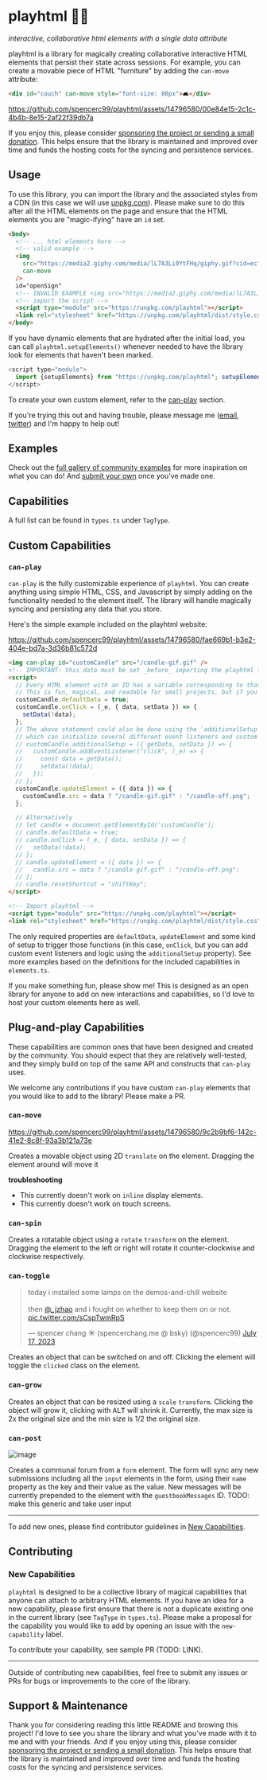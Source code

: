 # playhtml 🛝🌐

_interactive, collaborative html elements with a single data attribute_

playhtml is a library for magically creating collaborative interactive HTML elements that persist their state across sessions. For example, you can create a movable piece of HTML "furniture" by adding the `can-move` attribute:

```html
<div id="couch" can-move style="font-size: 80px">🛋</div>
```

https://github.com/spencerc99/playhtml/assets/14796580/00e84e15-2c1c-4b4b-8e15-2af22f39db7a

If you enjoy this, please consider [sponsoring the project or sending a small donation](https://github.com/sponsors/spencerc99). This helps ensure that the library is maintained and improved over time and funds the hosting costs for the syncing and persistence services.

## Usage

To use this library, you can import the library and the associated styles from a CDN (in this case we will use [unpkg.com](https://unpkg.com)). Please make sure to do this after all the HTML elements on the page and ensure that the HTML elements you are "magic-ifying" have an `id` set.

```html
<body>
  <!-- ... html elements here -->
  <!-- valid example -->
  <img
    src="https://media2.giphy.com/media/lL7A3Li0YtFHq/giphy.gif?cid=ecf05e47ah89o71gzz7ke7inrgb1ai1xcbrjnqdf7o890118&ep=v1_stickers_search&rid=giphy.gif"
    can-move
  />
  id="openSign"
  <!-- INVALID EXAMPLE <img src="https://media2.giphy.com/media/lL7A3Li0YtFHq/giphy.gif?cid=ecf05e47ah89o71gzz7ke7inrgb1ai1xcbrjnqdf7o890118&ep=v1_stickers_search&rid=giphy.gif" can-move /> -->
  <!-- import the script -->
  <script type="module" src="https://unpkg.com/playhtml"></script>
  <link rel="stylesheet" href="https://unpkg.com/playhtml/dist/style.css" />
</body>
```

If you have dynamic elements that are hydrated after the initial load, you can call `playhtml.setupElements()` whenever needed to have the library look for elements that haven't been marked.

```js
<script type="module">
  import {setupElements} from "https://unpkg.com/playhtml"; setupElements();
</script>
```

To create your own custom element, refer to the [can-play](#can-play) section.

If you're trying this out and having trouble, please message me ([email](mailto:spencerc99@gmail.com), [twitter](https://twitter.com/spencerc99)) and I'm happy to help out!

## Examples

Check out the [full gallery of community examples](https://coda.io/@spencer/playhtml) for more inspiration on what you can do! And [submit your own](https://coda.io/form/playhtml-example_dnUR7xNE7wz) once you've made one.

## Capabilities

A full list can be found in `types.ts` under `TagType`.

## Custom Capabilities

### `can-play`

`can-play` is the fully customizable experience of `playhtml`. You can create anything using simple HTML, CSS, and Javascript by simply adding on the functionality needed to the element itself. The library will handle magically syncing and persisting any data that you store.

Here's the simple example included on the playhtml website:

https://github.com/spencerc99/playhtml/assets/14796580/fae669b1-b3e2-404e-bd7a-3d36b81c572d

```html
<img can-play id="customCandle" src="/candle-gif.gif" />
<!-- IMPORTANT: this data must be set _before_ importing the playhtml library. -->
<script>
  // Every HTML element with an ID has a variable corresponding to that ID name in the global context (see https://stackoverflow.com/questions/3434278/do-dom-tree-elements-with-ids-become-global-properties/3434388#3434388)
  // This is fun, magical, and readable for small projects, but if you have a larger, complex project, I would advise using `document.getElementById` or `document.querySelector`...
  customCandle.defaultData = true;
  customCandle.onClick = (_e, { data, setData }) => {
    setData(!data);
  };
  // The above statement could also be done using the `additionalSetup`
  // which can initialize several different event listeners and custom logic.
  // customCandle.additionalSetup = ({ getData, setData }) => {
  //   customCandle.addEventListener("click", (_e) => {
  //     const data = getData();
  //     setData(!data);
  //   });
  // };
  customCandle.updateElement = ({ data }) => {
    customCandle.src = data ? "/candle-gif.gif" : "/candle-off.png";
  };

  // Alternatively
  // let candle = document.getElementById('customCandle');
  // candle.defaultData = true;
  // candle.onClick = (_e, { data, setData }) => {
  //   setData(!data);
  // };
  // candle.updateElement = ({ data }) => {
  //   candle.src = data ? "/candle-gif.gif" : "/candle-off.png";
  // };
  // candle.resetShortcut = "shiftKey";
</script>

<!-- Import playhtml -->
<script type="module" src="https://unpkg.com/playhtml"></script>
<link rel="stylesheet" href="https://unpkg.com/playhtml/dist/style.css" />
```

The only required properties are `defaultData`, `updateElement` and some kind of setup to trigger those functions (in this case, `onClick`, but you can add custom event listeners and logic using the `additionalSetup` property). See more examples based on the definitions for the included capabilities in `elements.ts`.

If you make something fun, please show me! This is designed as an open library for anyone to add on new interactions and capabilities, so I'd love to host your custom elements here as well.

## Plug-and-play Capabilities

These capabilities are common ones that have been designed and created by the community. You should expect that they are relatively well-tested, and they simply build on top of the same API and constructs that `can-play` uses.

We welcome any contributions if you have custom `can-play` elements that you would like to add to the library! Please make a PR.

### `can-move`

https://github.com/spencerc99/playhtml/assets/14796580/9c2b9bf6-142c-41e2-8c8f-93a3b121a73e

Creates a movable object using 2D `translate` on the element. Dragging the element around will move it

**troubleshooting**

- This currently doesn't work on `inline` display elements.
- This currently doesn't work on touch screens.

### `can-spin`

Creates a rotatable object using a `rotate` `transform` on the element. Dragging the element to the left or right will rotate it counter-clockwise and clockwise respectively.

### `can-toggle`

<blockquote class="twitter-tweet"><p lang="en" dir="ltr">today i installed some lamps on the demos-and-chill website<br><br>then <a href="https://twitter.com/_jzhao?ref_src=twsrc%5Etfw">@_jzhao</a> and i fought on whether to keep them on or not. <a href="https://t.co/sCspTwmRpS">pic.twitter.com/sCspTwmRpS</a></p>&mdash; spencer chang ☀️ (spencerchang.me @ bsky) (@spencerc99) <a href="https://twitter.com/spencerc99/status/1681048824884895744?ref_src=twsrc%5Etfw">July 17, 2023</a></blockquote> <script async src="https://platform.twitter.com/widgets.js" charset="utf-8"></script>

Creates an object that can be switched on and off. Clicking the element will toggle the `clicked` class on the element.

### `can-grow`

Creates an object that can be resized using a `scale` `transform`. Clicking the object will grow it, clicking with <kbd>ALT</kbd> will shrink it. Currently, the max size is 2x the original size and the min size is 1/2 the original size.

### `can-post`

![image](https://github.com/spencerc99/playhtml/assets/14796580/6de3fcab-2372-4080-b46f-cd768f1ed44e)

Creates a communal forum from a `form` element. The form will sync any new submissions including all the `input` elements in the form, using their `name` property as the key and their value as the value. New messages will be currently prepended to the element with the `guestbookMessages` ID. TODO: make this generic and take user input

---

To add new ones, please find contributor guidelines in [New Capabilities](#new-capabilities).

## Contributing

### New Capabilities

`playhtml` is designed to be a collective library of magical capabilities that anyone can attach to arbitrary HTML elements. If you have an idea for a new capability, please first ensure that there is not a duplicate existing one in the current library (see `TagType` in `types.ts`). Please make a proposal for the capability you would like to add by opening an issue with the `new-capability` label.

To contribute your capability, see sample PR (TODO: LINK).

---

Outside of contributing new capabilities, feel free to submit any issues or PRs for bugs or improvements to the core of the library.

## Support & Maintenance

Thank you for considering reading this little README and browing this project! I'd love to see you share the library and what you've made with it to me and with your friends. And if you enjoy using this, please consider [sponsoring the project or sending a small donation](https://github.com/sponsors/spencerc99). This helps ensure that the library is maintained and improved over time and funds the hosting costs for the syncing and persistence services.
